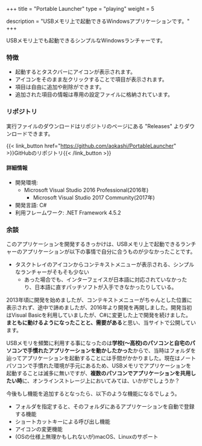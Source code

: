 +++
title = "Portable Launcher"
type = "playing"
weight = 5

description = "USBメモリ上で起動できるWindowsアプリケーションです。"
+++

USBメモリ上でも起動できるシンプルなWindowsランチャーです。

### 特徴
- 起動するとタスクバーにアイコンが表示されます。
- アイコンをそのまま左クリックすることで項目が表示されます。
- 項目は自由に追加や削除ができます。
- 追加された項目の情報は専用の設定ファイルに格納されています。

### リポジトリ
実行ファイルのダウンロードはリポジトリのページにある "Releases" よりダウンロードできます。

{{< link_button href="https://github.com/aokashi/PortableLauncher" >}}GitHubのリポジトリ{{< /link_button >}}

#### 詳細情報
- 開発環境:
  - Microsoft Visual Studio 2016 Professional(2016年)
	- Microsoft Visual Studio 2017 Community(2017年)
- 開発言語: C#
- 利用フレームワーク: .NET Framework 4.5.2

### 余談
このアプリケーションを開発するきっかけは、USBメモリ上で起動できるランチャーのアプリケーションが以下の事情で自分に合うものが少なかったことです。

- タスクトレイのアイコンからコンテキストメニューが表示される、シンプルなランチャーがそもそも少ない
  - あった場合でも、インターフェイスが日本語に対応されていなかったり、日本語に直すパッチソフトが入手できなかったりしている。

2013年頃に開発を始めましたが、コンテキストメニューがちゃんとした位置に表示されず、途中で諦めましたが、2016年より開発を再開しました。開発当初はVisual Basicを利用していましたが、C#に変更した上で開発を続けました。**まともに動けるようになったことと、需要がある**と思い、当サイトで公開しています。

USBメモリを頻繁に利用する事になったのは**学校(～高校)のパソコンと自宅のパソコンで手慣れたアプリケーションを動かしたかった**からで、当時はフォルダを辿ってアプリケーションを起動することには手間がかかりました。現在はノートパソコンで手慣れた環境が手元にあるため、USBメモリでアプリケーションを起動することは滅多に無いですが、**複数のパソコンでアプリケーションを共用したい時**に、オンラインストレージ上においてみては、いかがでしょうか？

今後もし機能を追加するとなったら、以下のような機能になるでしょう。

- フォルダを指定すると、そのフォルダにあるアプリケーションを自動で登録する機能
- ショートカットキーによる呼び出し機能
- アイコンの変更機能
- (OSの仕様上無理かもしれないが)macOS、Linuxのサポート